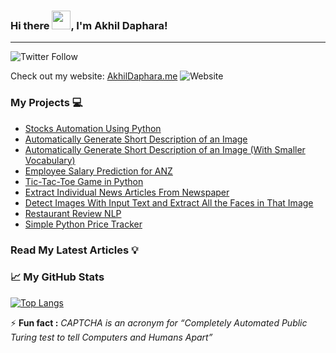 <!--STARTS_HERE_QUOTE_README-->
<!--ENDS_HERE_QUOTE_README-->

### Hi there <img src="https://raw.githubusercontent.com/MartinHeinz/MartinHeinz/master/wave.gif" width="30px">, I'm Akhil Daphara!

---

![Twitter Follow](https://img.shields.io/twitter/follow/akhildaphara?style=social)

Check out my website:
[AkhilDaphara.me](https://akhildaphara.me/)
![Website](https://img.shields.io/website?url=https%3A%2F%2Fakhildaphara.me%2F)

### My Projects 💻
- [Stocks Automation Using Python](https://github.com/akhildaphara/automate-stock)
- [Automatically Generate Short Description of an Image](https://gist.github.com/akhildaphara/bf9d15edfd8ba29e217c6e25d84f4336)
- [Automatically Generate Short Description of an Image (With Smaller Vocabulary)](https://gist.github.com/akhildaphara/44524f748aa94c3b361df9c0cb62ce3a)
- [Employee Salary Prediction for ANZ](https://github.com/akhildaphara/anz_prediction)
- [Tic-Tac-Toe Game in Python](https://gist.github.com/akhildaphara/3a530b8d0366945c9315950182c17834)
- [Extract Individual News Articles From Newspaper](https://gist.github.com/akhildaphara/efc04089d3b299c77ea8ef633cb8a7a0)
- [Detect Images With Input Text and Extract All the Faces in That Image](https://gist.github.com/akhildaphara/1961639d4b2ab92f4d723dc428159f5b)
- [Restaurant Review NLP](https://gist.github.com/akhildaphara/9c0e8fd50def1b6eee6f3eb977584417)
- [Simple Python Price Tracker](https://github.com/akhildaphara/Price-Tracker)

### Read My Latest Articles 💡

<!-- BLOG-POST-LIST:START -->
<!-- BLOG-POST-LIST:END -->

### &#x1f4c8; My GitHub Stats

[![Top Langs](https://github-readme-stats.vercel.app/api/top-langs/?username=akhildaphara&hide=java,html,css&theme=compact)](https://github.com/anuraghazra/github-readme-stats)

⚡ **Fun fact :** _CAPTCHA is an acronym for “Completely Automated Public Turing test to tell Computers and Humans Apart”_